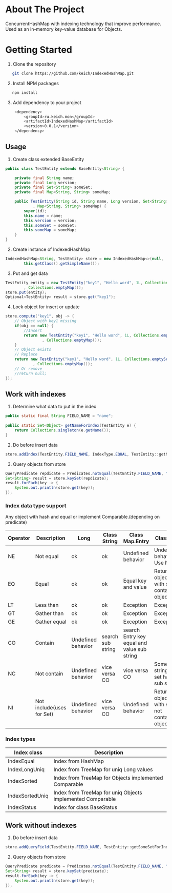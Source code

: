 
# About The Project
ConcurrentHashMap with indexing technology that improve performance. 
Used as an in-memory key-value database for Objects.

# Getting Started

1. Clone the repository

```sh
   git clone https://github.com/keich/IndexedHashMap.git
```
2. Install NPM packages

```sh
   npm install
```

3. Add dependency to your project

```sh
  	<dependency>
  		<groupId>ru.keich.mon</groupId>
  		<artifactId>IndexedHashMap</artifactId>
  		<version>0.0.1</version>
  	</dependency>
```

## Usage 

1. Create class extended BaseEntity

```java
public class TestEntity extends BaseEntity<String> {

	private final String name;
	private final Long version;
	private final Set<String> someSet;
	private final Map<String, String> someMap;

	public TestEntity(String id, String name, Long version, Set<String> someSet
			, Map<String, String> someMap) {
		super(id);
		this.name = name;
		this.version = version;
		this.someSet = someSet;
		this.someMap = someMap;
	}
}
```

2. Create instance of IndexedHashMap

```java
IndexedHashMap<String, TestEntity> store = new IndexedHashMap<>(null,
		this.getClass().getSimpleName());
```

3. Put and get data

```java
TestEntity entity = new TestEntity("key1", "Hello word", 1L, Collections.emptySet()
		, Collections.emptyMap());
store.put(entity);
Optional<TestEntity> result = store.get("key1");
```

4. Lock object for insert or update

```java
store.compute("key1", obj -> {
	// Object with key1 missing
	if(obj == null) {
		//Insert
		return new TestEntity("key1", "Hello word", 1L, Collections.emptySet()
				, Collections.emptyMap());
	}
	// Object exists
	// Replace
	return new TestEntity("key1", "Hello word", 1L, Collections.emptySet()
			, Collections.emptyMap());
	// Or remove
	//return null;
});
```

## Work with indexes

1. Determine what data to put in the index 

```java
public static final String FIELD_NAME = "name";
      
public static Set<Object> getNameForIndex(TestEntity e) {
	return Collections.singleton(e.getName());
}       
```
2. Do before insert data

```java
store.addIndex(TestEntity.FIELD_NAME, IndexType.EQUAL, TestEntity::getNameForIndex);
```

3. Query objects from store

```java
QueryPredicate repdicate = Predicates.notEqual(TestEntity.FIELD_NAME, "Hello world");
Set<String> result = store.keySet(repdicate);
result.forEach(key -> {
	System.out.println(store.get(key));
});
```

### Index data type support

Any object with hash and equal or implement Comparable.(depending on predicate)

| Operator | Description  | Long | Class String  | Class Map.Entry | Class Set               |
| -------- | ------------ | -----| ------------- | --------------- | ----------------------- |
| NE       | Not equal    | ok   | ok            | Undefined behavior | Undefined behavior. Use NI |
| EQ       | Equal        | ok   | ok            | Equal key and value | Return object with set contains object  |
| LT       | Less than    | ok   | ok            | Exception   | Exception  |
| GT       | Gather than  | ok   | ok            | Exception   | Exception  |
| GE       | Gather equal | ok   | ok            | Exception   | Exception  |
| CO       | Contain      | Undefined behavior | search sub string | search Entry key equal and value sub string  |
| NC       | Not contain  | Undefined behavior  | vice versa CO |  vice versa CO  | Some string in set has sub string |
| NI       | Not include(uses for Set)  | Undefined behavior  |    vice versa CO   |   Undefined behavior  |  Return object with set not contains object |


### Index types

| Index class    | Description             |
| -------------- | ----------------------- |
| IndexEqual     | Index from HashMap      |
| IndexLongUniq  | Index from TreeMap for uniq Long values |
| IndexSorted    | Index from TreeMap for Objects implemented Comparable |
| IndexSortedUniq | Index from TreeMap for uniq Objects implemented Comparable |
| IndexStatus | Index for class BaseStatus |

## Work without indexes

1. Do before insert data

```java
store.addQueryField(TestEntity.FIELD_NAME, TestEntity::getSomeSetForIndex);
```
2. Query objects from store

```java
QueryPredicate predicate = Predicates.notEqual(TestEntity.FIELD_NAME, "Hello world");
Set<String> result = store.keySet(predicate);
result.forEach(key -> {
	System.out.println(store.get(key));
});
```



